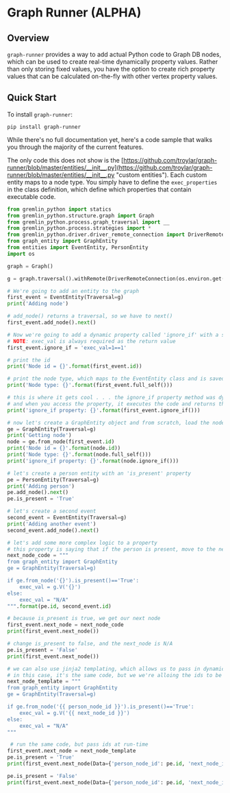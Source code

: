 # Graph Runner (ALPHA)
## Overview
`graph-runner` provides a way to add actual Python code to Graph DB nodes, which can be used to create real-time dynamically property values. Rather than only storing fixed values, you have the option to create rich property values that can be calculated on-the-fly with other vertex property values.

## Quick Start
To install `graph-runner`:

    pip install graph-runner

While there's no full documentation yet, here's a code sample that walks you through the majority of the current features.

The only code this does not show is the [https://github.com/troylar/graph-runner/blob/master/entities/__init__.py](https://github.com/troylar/graph-runner/blob/master/entities/__init__.py "custom entities"). Each custom entity maps to a node type. You simply have to define the `exec_properties` in the class definition, which define which properties that contain executable code.

```python
from gremlin_python import statics
from gremlin_python.structure.graph import Graph
from gremlin_python.process.graph_traversal import __
from gremlin_python.process.strategies import *
from gremlin_python.driver.driver_remote_connection import DriverRemoteConnection
from graph_entity import GraphEntity
from entities import EventEntity, PersonEntity
import os

graph = Graph()

g = graph.traversal().withRemote(DriverRemoteConnection(os.environ.get('CONN_STR'),'g'))

# We're going to add an entity to the graph
first_event = EventEntity(Traversal=g)
print('Adding node')

# add_node() returns a traversal, so we have to next()
first_event.add_node().next()

# Now we're going to add a dynamic property called 'ignore_if' with a simple boolean piece of code
# NOTE: exec_val is always required as the return value
first_event.ignore_if = 'exec_val=1==1'

# print the id
print('Node id = {}'.format(first_event.id))

# print the node type, which maps to the EventEntity class and is saved as a property in the graph
print('Node type: {}'.format(first_event.full_self()))

# this is where it gets cool . . . the ignore_if property method was dynamically added to the python object
# and when you access the property, it executes the code and returns the value
print('ignore_if property: {}'.format(first_event.ignore_if()))

# now let's create a GraphEntity object and from scratch, load the node we just created
ge = GraphEntity(Traversal=g)
print('Getting node')
node = ge.from_node(first_event.id)
print('Node id = {}'.format(node.id))
print('Node type: {}'.format(node.full_self()))
print('ignore_if property: {}'.format(node.ignore_if()))

# let's create a person entity with an 'is_present' property
pe = PersonEntity(Traversal=g)
print('Adding person')
pe.add_node().next()
pe.is_present = 'True'

# let's create a second event
second_event = EventEntity(Traversal=g)
print('Adding another event')
second_event.add_node().next()

# let's add some more complex logic to a property
# this property is saying that if the person is present, move to the next event
next_node_code = """
from graph_entity import GraphEntity
ge = GraphEntity(Traversal=g)

if ge.from_node('{}').is_present()=='True':
    exec_val = g.V('{}')
else:
    exec_val = "N/A"
""".format(pe.id, second_event.id)

# because is_present is true, we get our next node
first_event.next_node = next_node_code
print(first_event.next_node())

# change is_present to false, and the next_node is N/A
pe.is_present = 'False'
print(first_event.next_node())

# we can also use jinja2 templating, which allows us to pass in dynamic values at run-time
# in this case, it's the same code, but we we're alloing the ids to be passed in at run-time
next_node_template = """
from graph_entity import GraphEntity
ge = GraphEntity(Traversal=g)

if ge.from_node('{{ person_node_id }}').is_present()=='True':
    exec_val = g.V('{{ next_node_id }}')
else:
    exec_val = "N/A"
"""

 # run the same code, but pass ids at run-time
first_event.next_node = next_node_template
pe.is_present = 'True'
print(first_event.next_node(Data={'person_node_id': pe.id, 'next_node_id': second_event.id}))

pe.is_present = 'False'
print(first_event.next_node(Data={'person_node_id': pe.id, 'next_node_id': second_event.id}))
```